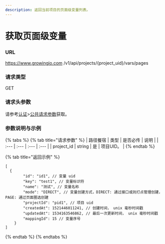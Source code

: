 ```yaml
---
description: 返回当前项目的页面级变量列表。
---
```


# 获取页面级变量

### URL

https://www.growingio.com /v1/api/projects/{project\_uid}/vars/pages

### 请求类型

GET

### 请求头参数

请参考[认证](../authenticate/)&gt;[公共请求参数](../authenticate/head-parameter.md)获取。

### 参数说明与示例

{% tabs %}
{% tab title="请求参数" %}
| 路径餐宿 | 类型 | 是否必传 | 说明 |
| :--- | :--- | :--- | :--- |
| project\_id | string | 是 | 项目UID。 |
{% endtab %}

{% tab title="返回示例" %}
```text
[  
  {
        "id": "id1", // 变量 uid
        "key": "test1", // 变量标识符
        "name": "测试", // 变量名称
        "mode": "DIRECT", // 变量创建方式，DIRECT: 通过接口或则打点管理创建， PAGE: 通过页面圈选创建
        "projectId": "pid1", // 项目 uid
        "createdAt": 1521446011241, // 创建时间， unix 毫秒时间戳
        "updatedAt": 1534163546862, // 最后一次更新时间， unix 毫秒时间戳
        "mappingId": 15 // 变量序号
    }
]
```
{% endtab %}
{% endtabs %}

